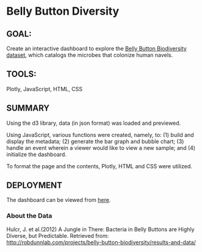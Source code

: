 # Belly Button Diversity

## GOAL:

Create an interactive dashboard to explore the [Belly Button Biodiversity dataset](http://robdunnlab.com/projects/belly-button-biodiversity/), which catalogs the microbes that colonize human navels.

## TOOLS:

Plotly, JavaScript, HTML, CSS

## SUMMARY

Using the d3 library, data (in json format) was loaded and previewed.

Using JavaScript, various functions were created, namely, to:
(1) build and display the metadata;
(2) generate the bar graph and bubble chart;
(3) handle an event wherein a viewer would like to view a new sample; and
(4) initialize the dashboard.

To format the page and the contents, Plotly, HTML and CSS were utilized.

## DEPLOYMENT

The dashboard can be viewed from [here](https://maylacdao.github.io/plotly-challenge/).

### About the Data

Hulcr, J. et al.(2012) A Jungle in There: Bacteria in Belly Buttons are Highly Diverse, but Predictable. Retrieved from: http://robdunnlab.com/projects/belly-button-biodiversity/results-and-data/
